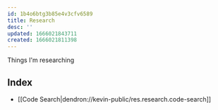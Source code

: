 ```yaml
---
id: 1b4o6btg3b85e4v3cfv6589
title: Research
desc: ''
updated: 1666021843711
created: 1666021811398
---
```


Things I'm researching

## Index
- [[Code Search|dendron://kevin-public/res.research.code-search]]